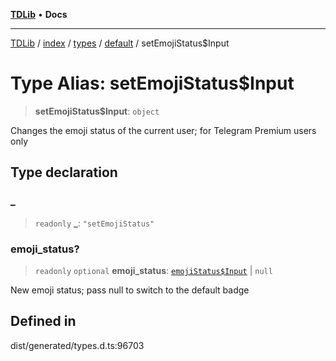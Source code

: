 [**TDLib**](../../../../../../README.md) • **Docs**

***

[TDLib](../../../../../../modules.md) / [index](../../../../../README.md) / [types](../../../README.md) / [default](../README.md) / setEmojiStatus$Input

# Type Alias: setEmojiStatus$Input

> **setEmojiStatus$Input**: `object`

Changes the emoji status of the current user; for Telegram Premium users only

## Type declaration

### \_

> `readonly` **\_**: `"setEmojiStatus"`

### emoji\_status?

> `readonly` `optional` **emoji\_status**: [`emojiStatus$Input`](emojiStatus$Input.md) \| `null`

New emoji status; pass null to switch to the default badge

## Defined in

dist/generated/types.d.ts:96703

